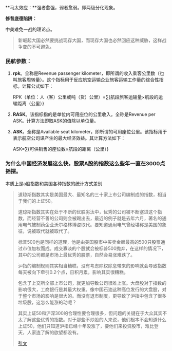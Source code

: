 **马太效应：**强者愈强，弱者愈弱。即两级分化现象。

**修昔底德陷阱：**

中美难免一战的理论点。

> 新崛起大国必然要挑战现存大国，而现存大国也必然回应这种威胁，这样战争变的不可避免。



### 民航参数：

1. **rpk**。全称是Revenue passenger kilometer，即所谓的收入乘客公里数（也叫旅客周转量）。这个指标用于反应航空运输企业旅客运输工作量的综合性指标。计算公式如下：

   RPK（单位：人（客）公里或吨（货）公里）=∑{航段旅客运输量×航段的运输距离（公里）}

2. **RASK**。该指标指的是单位内可用座位的公里收入。全称是Revenue per ASK。计算方法即取ASK的值除以单位量。

3. **ASK**。全称是Available seat kilometer，即所谓的可用座位公里。该指标用于表示航空公司课产生的最大经济效益。其计算方法如下：

   ASK=∑{可供销售的座位数×航段的距离（公里）}

### 为什么中国经济发展这么快，股票A股的指数这么些年一直在3000点摇摆。

本质上是a股指数和美国各种指数的统计方式差别

> 道琼斯指数其实是美国最大、最知名的三十家上市公司编制成的指数，相当于我们的上证50。
>
> 道琼斯指数其实在处于不断的优胜劣汰中，优秀的公司被不断塞进这个指数，而经营不善的公司则会被踢出去，最近的例子就是去年六月，著名的通用电气被制药企业沃尔格林博姿取代。要知道通用电气曾经堪称是美国的象征，说被取代就被取代了。
>
> 标普500也是同样的道理，他是由美国股市中买卖金额最高的500只股票通过市值加权而成。成交寡淡的个股就会被标普500抛弃，在这样的情况下，其中的公司都是市场上最优秀的股票，自然会易涨难跌了。
>
> 沪指的编制规则其实相当糟糕，没有考虑除权除息带来的影响就会导致指数每天被向下牵引0.2个点，日积月累，影响其实很糟糕。
>
> 包含了上交所全部上市公司，就更加导致公司很难上涨。大盘股对于指数的影响很大，工商银行是其最大权重。像中国石油这种高位发行的大盘股，对于整个市场的影响是很大的。而没有退市制度，更导致了沪指中包含了很多垃圾股，这怎么能涨的动呢？
>
> 其实上证50和沪深300的合理性要合理很多，但问题的关键在于大众其实不太了解这些优秀的指数。对于那些不炒股的人来说，他们根本不会知道什么上证50，他们只知道沪指已经十年没涨了，要他们来投资股市，难比登天，人家连了解的欲望都没有。
>
> [引文](http://blog.sina.com.cn/s/blog_d8407ee50102yubf.html)

